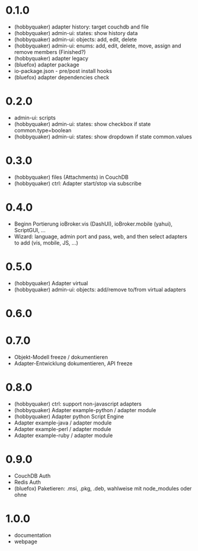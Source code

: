 # 0.1.0

* (hobbyquaker) adapter history: target couchdb and file
* (hobbyquaker) admin-ui: states: show history data
* (hobbyquaker) admin-ui: objects: add, edit, delete
* (hobbyquaker) admin-ui: enums: add, edit, delete, move, assign and remove members (Finished?)
* (hobbyquaker) adapter legacy
* (bluefox) adapter package
* io-package.json - pre/post install hooks
* (bluefox) adapter dependencies check

# 0.2.0

* admin-ui: scripts
* (hobbyquaker) admin-ui: states: show checkbox if state common.type=boolean
* (hobbyquaker) admin-ui: states: show dropdown if state common.values


# 0.3.0

* (hobbyquaker) files (Attachments) in CouchDB
* (hobbyquaker) ctrl: Adapter start/stop via subscribe


# 0.4.0

* Beginn Portierung ioBroker.vis (DashUI), ioBroker.mobile (yahui), ScriptGUI, ...
* Wizard: language, admin port and pass, web, and then select adapters to add (vis, mobile, JS, ...)


# 0.5.0

* (hobbyquaker) Adapter virtual
* (hobbyquaker) admin-ui: objects: add/remove to/from virtual adapters


# 0.6.0


# 0.7.0

* Objekt-Modell freeze / dokumentieren
* Adapter-Entwicklung dokumentieren, API freeze

# 0.8.0

* (hobbyquaker) ctrl: support non-javascript adapters
* (hobbyquaker) Adapter example-python / adapter module
* (hobbyquaker) Adapter python Script Engine
* Adapter example-java / adapter module
* Adapter example-perl / adapter module
* Adapter example-ruby / adapter module


# 0.9.0

* CouchDB Auth
* Redis Auth
* (bluefox) Paketieren: .msi, .pkg, .deb, wahlweise mit node_modules oder ohne

# 1.0.0

* documentation
* webpage

